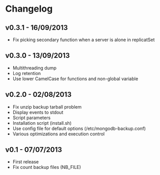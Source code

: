 # Changelog
## v0.3.1 - 16/09/2013
   * Fix picking secondary function when a server is alone in replicatSet

## v0.3.0 - 13/09/2013
   * Multithreading dump
   * Log retention
   * Use lower CamelCase for functions and non-global variable

## v0.2.0 - 02/08/2013
   * Fix unzip backup tarball problem
   * Display events to stdout
   * Script parameters
   * Installation script (install.sh)
   * Use config file for default options (/etc/mongodb-backup.conf)
   * Various optimizations and execution control 

## v0.1 - 07/07/2013
   * First release
   * Fix count backup files (NB_FILE)
